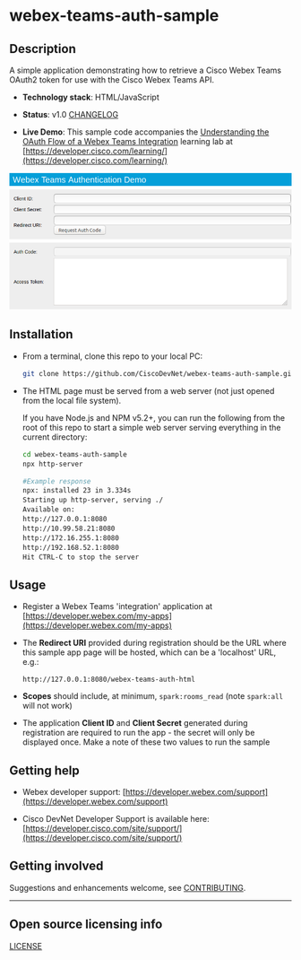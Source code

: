 # webex-teams-auth-sample

## Description

A simple application demonstrating how to retrieve a Cisco Webex Teams OAuth2 token for use with the Cisco Webex Teams API.

  - **Technology stack**: HTML/JavaScript

  - **Status**:  v1.0 [CHANGELOG](CHANGELOG.md)

  - **Live Demo**: This sample code accompanies the [Understanding the OAuth Flow of a Webex Teams Integration](https://developer.cisco.com/learning/lab/collab-spark-auth/step/1) learning lab at [https://developer.cisco.com/learning/](https://developer.cisco.com/learning/)

![webex-teams-auth.html](screenshot.png)

## Installation

* From a terminal, clone this repo to your local PC:

    ```bash
    git clone https://github.com/CiscoDevNet/webex-teams-auth-sample.git
    ```

* The HTML page must be served from a web server (not just opened from the local file system).  

    If you have Node.js and NPM v5.2+, you can run the following from the root of this repo to start a simple web server serving everything in the current directory:

    ```bash
    cd webex-teams-auth-sample
    npx http-server
    ```

    ```bash
    #Example response
    npx: installed 23 in 3.334s
    Starting up http-server, serving ./
    Available on:
    http://127.0.0.1:8080
    http://10.99.58.21:8080
    http://172.16.255.1:8080
    http://192.168.52.1:8080
    Hit CTRL-C to stop the server
    ```

## Usage

- Register a Webex Teams 'integration' application at [https://developer.webex.com/my-apps](https://developer.webex.com/my-apps)

- The **Redirect URI** provided during registration should be the URL where this sample app page will be hosted, which can be a 'localhost' URL, e.g.:

    ```
    http://127.0.0.1:8080/webex-teams-auth-html
    ```

- **Scopes** should include, at minimum, `spark:rooms_read` (note `spark:all` will not work)

- The application **Client ID** and **Client Secret** generated during registration are required to run the app - the secret will only be displayed once.  Make a note of these two values to run the sample

## Getting help

* Webex developer support: [https://developer.webex.com/support](https://developer.webex.com/support)

* Cisco DevNet Developer Support is available here: [https://developer.cisco.com/site/support/](https://developer.cisco.com/site/support/)

## Getting involved

Suggestions and enhancements welcome, see [CONTRIBUTING](CONTRIBUTING.md).

----

## Open source licensing info
[LICENSE](LICENSE)
